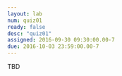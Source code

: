 ```yaml
---
layout: lab 
num: quiz01 
ready: false
desc: "quiz01"
assigned: 2016-09-30 09:30:00.00-7
due: 2016-10-03 23:59:00.00-7
---
```

TBD
